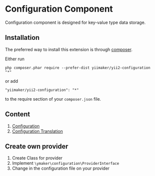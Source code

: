 Configuration Component
=======================
Configuration component is designed for key-value type data storage.

Installation
------------

The preferred way to install this extension is through [composer](http://getcomposer.org/download/).

Either run

```
php composer.phar require --prefer-dist yiimaker/yii2-configuration "*"
```

or add

```
"yiimaker/yii2-configuration": "*"
```

to the require section of your `composer.json` file.

Content
-------
1. [Configuration](docs/)
2. [Configuration Translation](docs/translation/)

Create own provider
--------------------
1. Create Class for provider
2. Implement `\ymaker\configuration\ProviderInterface`
3. Change in the configuration file on your provider
